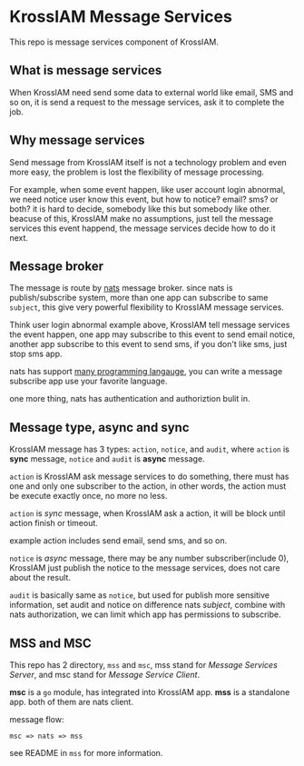 # KrossIAM Message Services

This repo is message services component of KrossIAM.

## What is message services

When KrossIAM need send some data to external world like email, SMS and so on,
it is send a request to the message services, ask it to complete the job.

## Why message services

Send message from KrossIAM itself is not a technology problem and even more easy,
the problem is lost the flexibility of message processing.

For example, when some event happen, like user account login abnormal,
we need notice user know this event, but how to notice? email? sms? or both?
it is hard to decide, somebody like this but somebody like other.
beacuse of this, KrossIAM make no assumptions, just tell the message services
this event happend, the message services decide how to do it next.

## Message broker

The message is route by [nats](https://nats.io) message broker. since nats is
publish/subscribe system, more than one app can subscribe to same `subject`,
this give very powerful flexibility to KrossIAM message services.

Think user login abnormal example above, KrossIAM tell message services the
event happen, one app may subscribe to this event to send email notice,
another app subscribe to this event to send sms, if you don't like sms,
just stop sms app.

nats has support
[many programming langauge](https://docs.nats.io/using-nats/developer),
you can write a message subscribe app use your favorite language.

one more thing, nats has authentication and authoriztion bulit in.

## Message type, async and sync

KrossIAM message has 3 types: `action`, `notice`, and `audit`, where `action`
is **sync** message, `notice` and `audit` is **async** message.

`action` is KrossIAM ask message services to do something, there must
has one and only one subscriber to the action, in other words, the action
must be execute exactly once, no more no less.

`action` is *sync* message, when KrossIAM ask a action, it will be block
until action finish or timeout.

example action includes send email, send sms, and so on.

`notice` is *async* message, there may be any number subscriber(include 0),
KrossIAM just publish the notice to the message services, does not care about
the result.

`audit` is basically same as `notice`, but used for publish more sensitive
information, set audit and notice on difference nats *subject*, combine with
nats authorization, we can limit which app has permissions to subscribe.

## MSS and MSC

This repo has 2 directory, `mss` and `msc`, mss stand for *Message Services Server*,
and msc stand for *Message Service Client*.

**msc** is a `go` module, has integrated into KrossIAM app. **mss** is a
standalone app. both of them are nats client.

message flow:

```
msc => nats => mss
```

see README in `mss` for more information.
